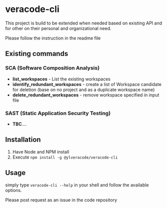 # veracode-cli

This project is build to be extended when needed based on existing API and for other on their personal and organizational need.

Please follow the instruction in the readme file

## Existing commands
### SCA (Software Composition Analysis)
- __list_workspaces__ - List the existing workspaces
- __identify_redundant_workspaces__ - create a list of Workspace candidate for deletion (base on no project and as a duplicate workspace name)
- __delete_redundant_workspaces__ - remove workspace specified in input file

### SAST (Static Application Security Testing)
- __TBC__....

## Installation

1. Have Node and NPM install
2. Execute `npm install -g @ylveracode/veracode-cli`

## Usage
simply type `veracode-cli --help` in your shell and follow the available options.

    
          

Please post request as an issue in the code repository
